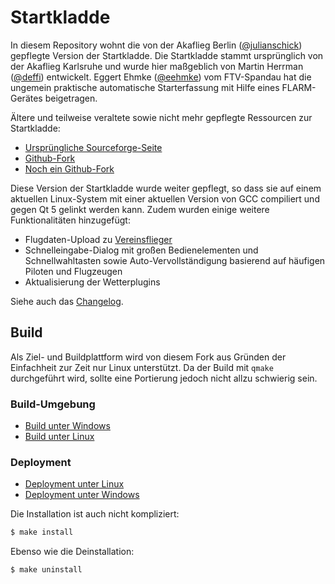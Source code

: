 # Startkladde

In diesem Repository wohnt die von der Akaflieg Berlin ([@julianschick](https://github.com/julianschick)) gepflegte Version der Startkladde. Die Startkladde stammt ursprünglich von der Akaflieg Karlsruhe und wurde hier maßgeblich von Martin Herrman ([@deffi](https://github.com/deffi)) entwickelt. Eggert Ehmke ([@eehmke](https://github.com/eehmke)) vom FTV-Spandau hat die ungemein praktische automatische Starterfassung mit Hilfe eines FLARM-Gerätes beigetragen.

Ältere und teilweise veraltete sowie nicht mehr gepflegte Ressourcen zur Startkladde:

* [Ursprüngliche Sourceforge-Seite](http://startkladde.sourceforge.net/)
* [Github-Fork](https://github.com/startkladde/startkladde)
* [Noch ein Github-Fork](https://github.com/fb/startkladde)

Diese Version der Startkladde wurde weiter gepflegt, so dass sie auf einem aktuellen Linux-System mit einer aktuellen Version von GCC compiliert und gegen Qt 5 gelinkt werden kann. Zudem wurden einige weitere Funktionalitäten hinzugefügt:

* Flugdaten-Upload zu [Vereinsflieger](https://vereinsflieger.de)
* Schnelleingabe-Dialog mit großen Bedienelementen und Schnellwahltasten sowie Auto-Vervollständigung basierend auf häufigen Piloten und Flugzeugen
* Aktualisierung der Wetterplugins

Siehe auch das [Changelog](CHANGELOG.md).

## Build

Als Ziel- und Buildplattform wird von diesem Fork aus Gründen der Einfachheit zur Zeit nur Linux unterstützt. Da der Build mit `qmake` durchgeführt wird,
sollte eine Portierung jedoch nicht allzu schwierig sein.

### Build-Umgebung

* [Build unter Windows](BUILD_WIN.md)
* [Build unter Linux](BUILD_LINUX.md)

### Deployment

* [Deployment unter Linux](DEPLOYMENT_LINUX.md)
* [Deployment unter Windows](DEPLOYMENT_WIN.md)

Die Installation ist auch nicht kompliziert:

```bash
$ make install
```

Ebenso wie die Deinstallation:
```bash
$ make uninstall
```
